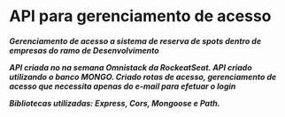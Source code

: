 <h1> API para gerenciamento de acesso</h1>

<h5> Gerenciamento de acesso a sistema de reserva de spots dentro de empresas do ramo de <strong> Desenvolvimento</strong</h5>

<p>API criada no na semana Omnistack da  RockeatSeat.
API criado utilizando o banco MONGO.
Criado rotas de acesso, gerenciamento de acesso que necessita apenas do e-mail para efetuar o login

Bibliotecas utilizadas: Express, Cors, Mongoose e Path. </p>

